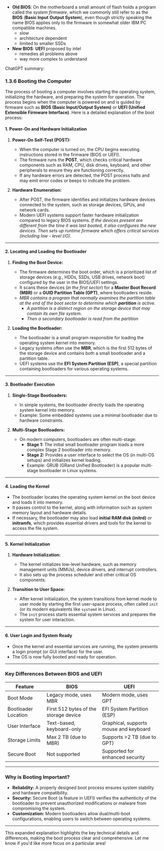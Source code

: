 - **Old BIOS**: On the motherboard a small amount of flash holds a program called the *system firmware*, which we commonly still refer to as the **BIOS** (**Basic Input** **Output System**), even though strictly speaking the name BIOS applies only to the firmware in somewhat older IBM PC compatible machines.
	- slow
	- architecture dependent
	- limited to smaller SSDs
- **New BIOS**: **UEFI** proposed by intel
	- remedies all problems above
	- way more complex to understand

ChatGPT summary:
### **1.3.6 Booting the Computer**

The process of booting a computer involves starting the operating system, initializing the hardware, and preparing the system for operation. The process begins when the computer is powered on and is guided by firmware such as **BIOS (Basic Input/Output System)** or **UEFI (Unified Extensible Firmware Interface)**. Here is a detailed explanation of the boot process:

#### **1. Power-On and Hardware Initialization**

1. **Power-On Self-Test (POST):**
    
    - When the computer is turned on, the CPU begins executing instructions stored in the firmware (BIOS or UEFI).
    - The firmware runs the **POST**, which checks critical hardware components such as RAM, CPU, disk drives, keyboard, and other peripherals to ensure they are functioning correctly.
    - If any hardware errors are detected, the POST process halts and may emit error codes or beeps to indicate the problem.
2. **Hardware Enumeration:**
    
    - After POST, the firmware identifies and initializes hardware devices connected to the system, such as storage devices, GPUs, and network cards.
    - Modern UEFI systems support faster hardware initialization compared to legacy BIOS systems.
*If the devices present are different from the time it was last booted, it also configures the new devices. Then sets up runtime firmware which offers critical services (including low - level I/O).*
---

#### **2. Locating and Loading the Bootloader**

1. **Finding the Boot Device:**
    
    - The firmware determines the boot order, which is a prioritized list of storage devices (e.g., HDDs, SSDs, USB drives, network boot) configured by the user in the BIOS/UEFI settings.
    - It scans these devices (*in the first sector*) for a **Master Boot Record (MBR)** or a **GUID Partition Table (GPT)**, where bootloaders reside.
    - *MBR contains a program that normally examines the partition table at the end of the boot sector to determine which **partition** is active.*
	    - *A partition is a distinct region on the storage device that may contain its own file system.*
	    - *Then a secondary bootloader is read from the partition*
1. **Loading the Bootloader:**
    
    - The bootloader is a small program responsible for loading the operating system kernel into memory.
    - Legacy systems often use the **MBR**, which is the first 512 bytes of the storage device and contains both a small bootloader and a partition table.
    - UEFI systems use the **EFI System Partition (ESP)**, a special partition containing bootloaders for various operating systems.


---

#### **3. Bootloader Execution**

1. **Single-Stage Bootloaders:**
    
    - In simple systems, the bootloader directly loads the operating system kernel into memory.
    - Example: Some embedded systems use a minimal bootloader due to hardware constraints.
2. **Multi-Stage Bootloaders:**
    
    - On modern computers, bootloaders are often multi-stage:
        - **Stage 1:** The initial small bootloader program loads a more complex Stage 2 bootloader into memory.
        - **Stage 2:** Provides a user interface to select the OS (in multi-OS setups) and initializes kernel loading.
        - Example: GRUB (GRand Unified Bootloader) is a popular multi-stage bootloader in Linux systems.

---

#### **4. Loading the Kernel**

- The bootloader locates the operating system kernel on the boot device and loads it into memory.
- It passes control to the kernel, along with information such as system memory layout and hardware details.
- If necessary, the bootloader may also load **initial RAM disk (initrd)** or **initramfs**, which provides essential drivers and tools for the kernel to access the file system.

---

#### **5. Kernel Initialization**

1. **Hardware Initialization:**
    
    - The kernel initializes low-level hardware, such as memory management units (MMUs), device drivers, and interrupt controllers.
    - It also sets up the process scheduler and other critical OS components.
2. **Transition to User Space:**
    
    - After kernel initialization, the system transitions from kernel mode to user mode by starting the first user-space process, often called `init` (or its modern equivalents like `systemd` in Linux).
    - The `init` process starts essential system services and prepares the system for user interaction.

---

#### **6. User Login and System Ready**

- Once the kernel and essential services are running, the system presents a login prompt (or GUI interface) for the user.
- The OS is now fully booted and ready for operation.

---

### **Key Differences Between BIOS and UEFI**

|**Feature**|**BIOS**|**UEFI**|
|---|---|---|
|Boot Mode|Legacy mode, uses MBR|Modern mode, uses GPT|
|Bootloader Location|First 512 bytes of the storage device|EFI System Partition (ESP)|
|User Interface|Text-based, keyboard-only|Graphical, supports mouse and keyboard|
|Storage Limits|Max 2 TB (due to MBR)|Supports >2 TB (due to GPT)|
|Secure Boot|Not supported|Supported for enhanced security|

---

### **Why is Booting Important?**

- **Reliability:** A properly designed boot process ensures system stability and hardware compatibility.
- **Security:** Secure Boot (a feature in UEFI) verifies the authenticity of the bootloader to prevent unauthorized modifications or malware from compromising the system.
- **Customization:** Modern bootloaders allow dual/multi-boot configurations, enabling users to switch between operating systems.

---

This expanded explanation highlights the key technical details and differences, making the boot process clear and comprehensive. Let me know if you'd like more focus on a particular area!